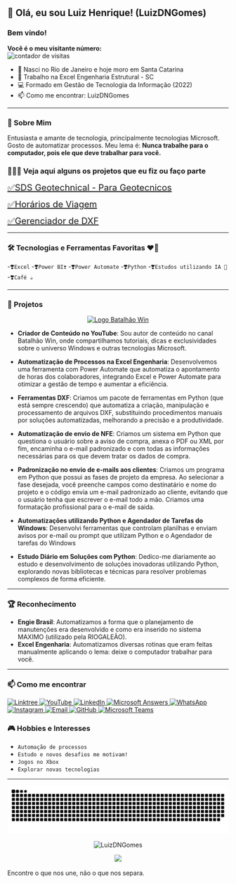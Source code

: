 ## 👋 Olá, eu sou Luiz Henrique! (LuizDNGomes)

### Bem vindo!
<div>
 <p align="left"><strong>Você é o meu visitante número: </strong><br> <img src="https://profile-counter.glitch.me/LuizDNGomes/count.svg"alt="contador de visitas"></p>
</div>

- 🐣 Nasci no Rio de Janeiro e hoje moro em Santa Catarina
- 🔭 Trabalho na Excel Engenharia Estrutural - SC
- 💻 Formado em Gestão de Tecnologia da Informação (2022)
- 📫 Como me encontrar: LuizDNGomes
-----------------------

### 🚀 Sobre Mim

Entusiasta e amante de tecnologia, principalmente tecnologias Microsoft. Gosto de automatizar processos. Meu lema é: **Nunca trabalhe para o computador, pois ele que deve trabalhar para você.**


### 👨🏻‍💻 Veja aqui alguns os projetos que eu fiz ou faço parte

 
 <a href="https://github.com/LuizDNGomes/LuizDNGomes/blob/main/Programa%20de%20C%C3%A1lculo%20de%20Recalques%20(AOKI).md" style="font-size: 20px;">✅SDS Geotechnical - Para Geotecnicos</a>
   
 <a href="https://github.com/LuizDNGomes/hora_bus/blob/main/README.md" style="font-size: 20px;">✅Horários de Viagem</a>


   <a href="https://github.com/LuizDNGomes/LuizDNGomes/blob/main/Gerenciador%20de%20DXF.md" style="font-size: 20px;">✅Gerenciador de DXF</a>
   
   
-----------------------


### 🛠 Tecnologias e Ferramentas Favoritas ❤️‍🔥

 -❣️`Excel`
 -❣️`Power BI❣`
 -❣️`Power Automate`
 -❣️`Python`
 -❣️`Estudos utilizando IA 🤖`
 -❣️`Café ☕`
 
-----------------------

### 🚀 Projetos
<p align="center">
  <a href="https://www.youtube.com/@BatalhaoWin/videos" target="_blank">
    <img class="foto-perfil" src="https://yt3.googleusercontent.com/vUK4frrij_44NRYPuazhF9aB3U0mOzP7ZuJGzFp1J0Ok-kCQk4k148yjCkNwRluKoE-qppxx8w" alt="Logo Batalhão Win">
  </a>
</p>

- **Criador de Conteúdo no YouTube**: Sou autor de conteúdo no canal Batalhão Win, onde compartilhamos tutoriais, dicas e exclusividades sobre o universo Windows e outras tecnologias Microsoft.
- **Automatização de Processos na Excel Engenharia**: Desenvolvemos uma ferramenta com Power Automate que automatiza o apontamento de horas dos colaboradores, integrando Excel e Power Automate para otimizar a gestão de tempo e aumentar a eficiência.
- **Ferramentas DXF**: Criamos um pacote de ferramentas em Python (que está sempre crescendo) que automatiza a criação, manipulação e processamento de arquivos DXF, substituindo procedimentos manuais por soluções automatizadas, melhorando a precisão e a produtividade.
- **Automatização de envio de NFE**: Criamos um sistema em Python que questiona o usuário sobre a aviso de compra, anexa o PDF ou XML por fim, encaminha o e-mail padronizado e com todas as informações necessárias para os que devem tratar os dados de compra.
- **Padronização no envio de e-mails aos clientes**: Criamos um programa em Python que possui as fases de projeto da empresa. Ao selecionar a fase desejada, você preenche campos como destinatário e nome do projeto e o código envia um e-mail padronizado ao cliente, evitando que o usuário tenha que escrever o e-mail todo a mão. Criamos uma formatação profissional para o e-mail de saida.

- **Automatizações utilizando Python e Agendador de Tarefas do Windows**: Desenvolvi ferramentas que controlam planilhas e enviam avisos por e-mail ou prompt que utilizam Python e o Agendador de tarefas do Windows
- **Estudo Diário em Soluções com Python**: Dedico-me diariamente ao estudo e desenvolvimento de soluções inovadoras utilizando Python, explorando novas bibliotecas e técnicas para resolver problemas complexos de forma eficiente.

-----------------------

### 🏆 Reconhecimento
- **Engie Brasil**: Automatizamos a forma que o planejamento de manutenções era desenvolvido e como era inserido no sistema MAXIMO (utilizado pela RIOGALEÃO).
- **Excel Engenharia**: Automatizamos diversas rotinas que eram feitas manualmente aplicando o lema: deixe o computador trabalhar para você.
-----------------------

### 📫 Como me encontrar
<!-- Linktree -->
<a href="https://linktr.ee/luizdngomes" target="_blank">
    <img src="https://img.shields.io/badge/linktree-42e45f?style=for-the-badge&logo=linktree&logoColor=white" alt="Linktree">
</a>

<!-- YouTube -->
<a href="https://www.youtube.com/@BatalhaoWin" target="_blank">
    <img src="https://img.shields.io/badge/YouTube-FF0000?style=for-the-badge&logo=youtube&logoColor=white" alt="YouTube">
</a>

<!-- LinkedIn -->
<a href="https://www.linkedin.com/in/luizdngomes/" target="_blank">
    <img src="https://img.shields.io/badge/-LinkedIn-0077B5?style=for-the-badge&logo=linkedin&logoColor=white" alt="LinkedIn">
</a>

<!-- Microsoft Answers -->
<a href="https://answers.microsoft.com/pt-br/profile/f12fd1a9-c778-4718-95c7-3dcb12feb2c0" target="_blank">
    <img src="https://img.shields.io/badge/Microsoft%20Answers-0078D6?style=for-the-badge&logo=windows&logoColor=white" alt="Microsoft Answers">
</a>

<!-- WhatsApp -->
<a href="https://api.whatsapp.com/send?phone=5521976623377" target="_blank">
    <img src="https://img.shields.io/badge/WhatsApp-25D366?style=for-the-badge&logo=whatsapp&logoColor=white" alt="WhatsApp">
</a>

<!-- Instagram -->
<a href="https://www.instagram.com/luizdngomes" target="_blank">
    <img src="https://img.shields.io/badge/-Instagram-E4405F?style=for-the-badge&logo=instagram&logoColor=white" alt="Instagram">
</a>

<!-- Email -->
<a href="mailto:luizdngomes@live.com">
    <img src="https://img.shields.io/badge/Email-222222?style=for-the-badge&logo=gmail&logoColor=white" alt="Email">
</a>

<!-- GitHub -->
<a href="https://github.com/luizdngomes" target="_blank">
    <img src="https://img.shields.io/badge/GitHub-181717?style=for-the-badge&logo=github&logoColor=white" alt="GitHub">
</a>

<!-- Microsoft Teams -->
<a href="https://teams.microsoft.com/l/chat/0/0?users=luizdngomes@live.com" target="_blank">
    <img src="https://img.shields.io/badge/Teams-6264A7?style=for-the-badge&logo=microsoftteams&logoColor=white" alt="Microsoft Teams">
</a>

### 🎮 Hobbies e Interesses
- `Automação de processos`
- `Estudo e novos desafios me motivam!`
- `Jogos no Xbox`
- `Explorar novas tecnologias`
-----------------------

<!-- Inicio do jogo da cobrinha -->
<picture>
  <source
    media="(prefers-color-scheme: dark)"
    srcset="https://raw.githubusercontent.com/platane/snk/output/github-contribution-grid-snake-dark.svg"
  />
  <source
    media="(prefers-color-scheme: light)"
    srcset="https://raw.githubusercontent.com/platane/snk/output/github-contribution-grid-snake.svg"
  />
  <img
    alt="github contribution grid snake animation"
    src="https://raw.githubusercontent.com/platane/snk/output/github-contribution-grid-snake.svg"
  />
</picture>

<p align="center"> 
  <img src="https://github-readme-stats.vercel.app/api?username=luizdngomes&show_icons=true&theme=gotham" alt="LuizDNGomes" />
</p>
<p align="center">
  <img src="https://github-readme-stats.vercel.app/api/top-langs/?username=luizdngomes&layout=compact&theme=react"/>
</p>
Encontre o que nos une, não o que nos separa.
